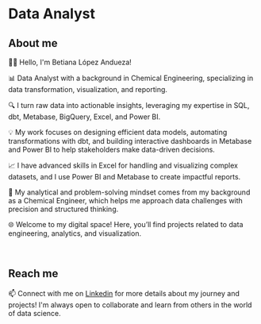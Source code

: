 # Data Analyst

## About me

👩‍💻 Hello, I'm Betiana López Andueza!

📊 Data Analyst with a background in Chemical Engineering, specializing in data transformation, visualization, and reporting.

🔍 I turn raw data into actionable insights, leveraging my expertise in SQL, dbt, Metabase, BigQuery, Excel, and Power BI.

💡 My work focuses on designing efficient data models, automating transformations with dbt, and building interactive dashboards in Metabase and Power BI to help stakeholders make data-driven decisions.

📈 I have advanced skills in Excel for handling and visualizing complex datasets, and I use Power BI and Metabase to create impactful reports.

🧪 My analytical and problem-solving mindset comes from my background as a Chemical Engineer, which helps me approach data challenges with precision and structured thinking.

🌐 Welcome to my digital space! Here, you’ll find projects related to data engineering, analytics, and visualization.


<br>

## Reach me

📫 Connect with me on [Linkedin](www.linkedin.com/in/betiana-lopez-andueza) for more details about my journey and projects! I'm always open to collaborate and learn from others in the world of data science.




